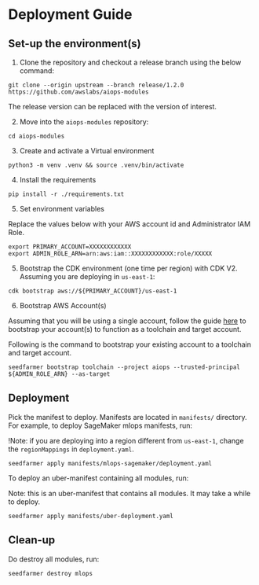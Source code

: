 # Deployment Guide

## Set-up the environment(s)

1. Clone the repository and checkout a release branch using the below command:

```
git clone --origin upstream --branch release/1.2.0 https://github.com/awslabs/aiops-modules
```
The release version can be replaced with the version of interest.

2. Move into the `aiops-modules` repository:
```
cd aiops-modules
```
3. Create and activate a Virtual environment
```
python3 -m venv .venv && source .venv/bin/activate
```
4. Install the requirements
```
pip install -r ./requirements.txt
```
5. Set environment variables

Replace the values below with your AWS account id and Administrator IAM Role.
```
export PRIMARY_ACCOUNT=XXXXXXXXXXXX
export ADMIN_ROLE_ARN=arn:aws:iam::XXXXXXXXXXXX:role/XXXXX
```

5. Bootstrap the CDK environment (one time per region) with CDK V2. Assuming you are deploying in `us-east-1`:
```
cdk bootstrap aws://${PRIMARY_ACCOUNT}/us-east-1
```
6. Bootstrap AWS Account(s)

Assuming that you will be using a single account, follow the guide [here](https://seed-farmer.readthedocs.io/en/latest/bootstrapping.html#) to bootstrap your account(s) to function as a toolchain and target account.

Following is the command to bootstrap your existing account to a toolchain and target account.
```
seedfarmer bootstrap toolchain --project aiops --trusted-principal ${ADMIN_ROLE_ARN} --as-target
```

## Deployment

Pick the manifest to deploy. Manifests are located in `manifests/` directory. For example, to deploy SageMaker mlops manifests, run:

!Note: if you are deploying into a region different from `us-east-1`, change the `regionMappings` in `deployment.yaml`.
```
seedfarmer apply manifests/mlops-sagemaker/deployment.yaml
```

To deploy an uber-manifest containing all modules, run:

Note: this is an uber-manifest that contains all modules. It may take a while to deploy.
```
seedfarmer apply manifests/uber-deployment.yaml
```
## Clean-up

Do destroy all modules, run:
```
seedfarmer destroy mlops
```
